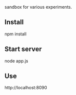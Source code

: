 sandbox for various experiments.

## Install

npm install

## Start server

node app.js

## Use

http://localhost:8090
